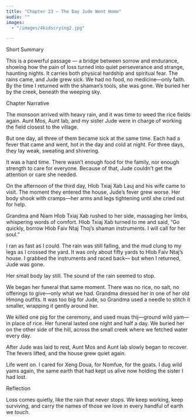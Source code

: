```yaml
---
title: "Chapter 23 — The Day Jude Went Home"
audio: ""
images:
  - "/images/4kidscrying2.jpg"

---
```


Short Summary

This is a powerful passage — a bridge between sorrow and endurance, showing how the pain of loss turned into quiet perseverance and strange, haunting nights. It carries both physical hardship and spiritual fear. The rains came, and Jude grew sick. We had no food, no medicine—only faith. By the time I returned with the shaman’s tools, she was gone. We buried her by the creek, beneath the weeping sky.

Chapter Narrative

The monsoon arrived with heavy rain, and it was time to weed the rice fields again. Aunt Mos, Aunt Iab, and my sister Jude were in charge of working the field closest to the village.

But one day, all three of them became sick at the same time. Each had a fever that came and went, hot in the day and cold at night. For three days, they lay weak, sweating and shivering.

It was a hard time. There wasn’t enough food for the family, nor enough strength to care for everyone. Because of that, Jude couldn't get the attention or care she needed.

On the afternoon of the third day, Hlob Txiaj Xab Lauj and his wife came to visit. The moment they entered the house, Jude’s fever grew worse. Her body shook with cramps—her arms and legs tightening until she cried out for help.

Grandma and Niam Hlob Txiaj Xab rushed to her side, massaging her limbs, whispering words of comfort. Hlob Txiaj Xab turned to me and said,
“Go quickly, borrow Hlob Faiv Ntaj Thoj’s shaman instruments. I will call for her soul.”

I ran as fast as I could. The rain was still falling, and the mud clung to my legs as I crossed the yard. It was only about fifty yards to Hlob Faiv Ntaj’s house. I grabbed the instruments and raced back—
but when I returned, Jude was gone.

Her small body lay still. The sound of the rain seemed to stop.

We began her funeral that same moment. There was no rice, no salt, no offerings to give—only what we had. Grandma dressed her in one of her old Hmong outfits. It was too big for Jude, so Grandma used a needle to stitch it smaller, wrapping it gently around her.

We killed one pig for the ceremony, and used muas thij—ground wild yam—in place of rice. Her funeral lasted one night and half a day. We buried her on the other side of the hill, across the small creek where we fetched water every day.

After Jude was laid to rest, Aunt Mos and Aunt Iab slowly began to recover. The fevers lifted, and the house grew quiet again.

Life went on. I cared for Xeng Doua, for Nomfue, for the goats. I dug wild yams again, the same earth that had kept us alive now holding the sister I had lost.

Reflection

Loss comes quietly, like the rain that never stops.
We keep working, keep surviving,
and carry the names of those we love
in every handful of earth we touch.